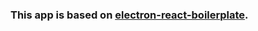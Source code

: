 
### This app is based on [electron-react-boilerplate](https://github.com/electron-react-boilerplate/electron-react-boilerplate).

